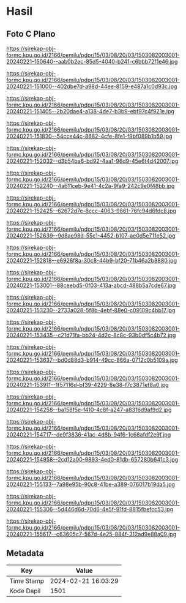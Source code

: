 # Hasil

## Foto C Plano

https://sirekap-obj-formc.kpu.go.id/2166/pemilu/pdpr/15/03/08/20/03/1503082003001-20240221-150640--aab0b2ec-85d5-4040-b241-c6bbb72f1e46.jpg

https://sirekap-obj-formc.kpu.go.id/2166/pemilu/pdpr/15/03/08/20/03/1503082003001-20240221-151000--402dbe7d-a98d-44ee-8159-e487a1c0d93c.jpg

https://sirekap-obj-formc.kpu.go.id/2166/pemilu/pdpr/15/03/08/20/03/1503082003001-20240221-151405--2b20dae4-a138-4de7-b3b9-ebf97c4f921e.jpg

https://sirekap-obj-formc.kpu.go.id/2166/pemilu/pdpr/15/03/08/20/03/1503082003001-20240221-151830--54cce44c-8682-4cfe-8fe1-f9bf089b1b59.jpg

https://sirekap-obj-formc.kpu.go.id/2166/pemilu/pdpr/15/03/08/20/03/1503082003001-20240221-152032--d3b54ba6-bd92-4aa1-96d9-45e6f4d42007.jpg

https://sirekap-obj-formc.kpu.go.id/2166/pemilu/pdpr/15/03/08/20/03/1503082003001-20240221-152240--4a611ceb-9e41-4c2a-9fa9-242c9e0f48bb.jpg

https://sirekap-obj-formc.kpu.go.id/2166/pemilu/pdpr/15/03/08/20/03/1503082003001-20240221-152425--62672d7e-8ccc-4063-9861-76fc94d6fdc8.jpg

https://sirekap-obj-formc.kpu.go.id/2166/pemilu/pdpr/15/03/08/20/03/1503082003001-20240221-152639--9d8ae98d-55c1-4452-b107-ae0d5e711e52.jpg

https://sirekap-obj-formc.kpu.go.id/2166/pemilu/pdpr/15/03/08/20/03/1503082003001-20240221-152818--e6926f8a-30c8-44b9-bf20-71b46a2b8880.jpg

https://sirekap-obj-formc.kpu.go.id/2166/pemilu/pdpr/15/03/08/20/03/1503082003001-20240221-153001--88ceebd5-0f03-413a-abcd-488b5a7cde67.jpg

https://sirekap-obj-formc.kpu.go.id/2166/pemilu/pdpr/15/03/08/20/03/1503082003001-20240221-153230--2733a028-5f8b-4ebf-88e0-c09109c4bb17.jpg

https://sirekap-obj-formc.kpu.go.id/2166/pemilu/pdpr/15/03/08/20/03/1503082003001-20240221-153435--c21d71fa-bb24-4d2c-8c8c-93b0df5c4b72.jpg

https://sirekap-obj-formc.kpu.go.id/2166/pemilu/pdpr/15/03/08/20/03/1503082003001-20240221-153637--bd0d88d3-b914-49cc-866a-0712c0b5109a.jpg

https://sirekap-obj-formc.kpu.go.id/2166/pemilu/pdpr/15/03/08/20/03/1503082003001-20240221-153911--1f57116d-bf39-4229-8e38-f7c3871ef8a0.jpg

https://sirekap-obj-formc.kpu.go.id/2166/pemilu/pdpr/15/03/08/20/03/1503082003001-20240221-154258--ba158f5e-f410-4c8f-a247-a8316d9af9d2.jpg

https://sirekap-obj-formc.kpu.go.id/2166/pemilu/pdpr/15/03/08/20/03/1503082003001-20240221-154717--de9f3836-41ac-4d8b-94f6-1c68afdf2e9f.jpg

https://sirekap-obj-formc.kpu.go.id/2166/pemilu/pdpr/15/03/08/20/03/1503082003001-20240221-154958--2cd12a00-9893-4ed0-81db-657280b641c3.jpg

https://sirekap-obj-formc.kpu.go.id/2166/pemilu/pdpr/15/03/08/20/03/1503082003001-20240221-155133--7a98e95b-90c8-41be-a389-076017b19da5.jpg

https://sirekap-obj-formc.kpu.go.id/2166/pemilu/pdpr/15/03/08/20/03/1503082003001-20240221-155306--5d446d6d-70d6-4e5f-91fd-8815fbefcc53.jpg

https://sirekap-obj-formc.kpu.go.id/2166/pemilu/pdpr/15/03/08/20/03/1503082003001-20240221-155617--c63605c7-567d-4e25-884f-312ad9e88a09.jpg


## Metadata

| Key        | Value               |
| ---------- | ------------------- |
| Time Stamp | 2024-02-21 16:03:29 |
| Kode Dapil | 1501                |



